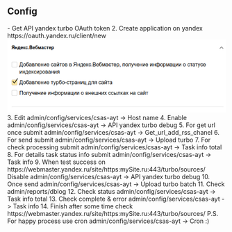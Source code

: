 <h2>Config</h2>
- Get API yandex turbo OAuth token
2. Create application on yandex https://oauth.yandex.ru/client/new
<img src="img/reg.png"/>
3. Edit admin/config/services/csas-ayt -> Host name
4. Enable admin/config/services/csas-ayt -> API yandex turbo debug
5. For get url once submit admin/config/services/csas-ayt -> Get_url_add_rss_chanel
6. For send submit admin/config/services/csas-ayt -> Upload turbo
7. For check processing submit admin/config/services/csas-ayt -> Task info total
8. For details task status info submit admin/config/services/csas-ayt -> Task info
9. When test success on https://webmaster.yandex.ru/site/https:mySite.ru:443/turbo/sources/ 
Disable admin/config/services/csas-ayt -> API yandex turbo debug
10. Once send admin/config/services/csas-ayt -> Upload turbo batch
11. Check admin/reports/dblog
12. Check status admin/config/services/csas-ayt -> Task info total
13. Check complete & error admin/config/services/csas-ayt -> Task info
14. Finish after some time check https://webmaster.yandex.ru/site/https:mySite.ru:443/turbo/sources/
P.S. For happy process use cron admin/config/services/csas-ayt -> Cron :)  
